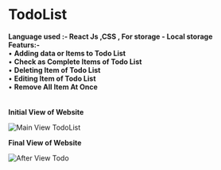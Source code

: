 # TodoList

**Language used     :-   	React Js ,CSS , For storage - Local storage**\
**Featurs:-**  
•	**Adding data or Items to Todo List**\
•	**Check as Complete Items of Todo List**\
•	**Deleting Item of Todo List**\
•	**Editing Item of Todo List**\
•	**Remove All Item At Once**\
                \
\
**Initial View of Website**

![Main View TodoList](https://github.com/JaishriDebnath/todolist/assets/170961214/5501330b-b98b-41bc-8aa3-e8ee76e40e2b)

**Final View of Website**

![After View Todo](https://github.com/JaishriDebnath/todolist/assets/170961214/382e66b1-626b-4346-b252-188c7aa8cc55)

